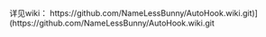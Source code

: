 </div>详见wiki： https://github.com/NameLessBunny/AutoHook.wiki.git)](https://github.com/NameLessBunny/AutoHook.wiki.git
